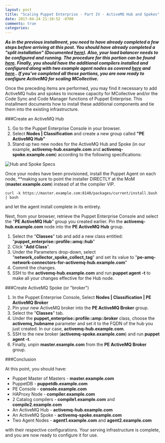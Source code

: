 ```yaml
---
layout: post
title: "Scaling Puppet Enterprise - Part IV - ActiveMQ Hub and Spokes"
date: 2017-04-24 21:10:52 -0700
comments: true
categories: 
---
```

***As in the previous installment, you need to have already completed a few steps before arriving at this post.  You should have already completed a "split installation" (Documented [here](http://questy.org/blog/2017/04/18/scaling-puppet-enterprise-part-ii-installation/)). Also, your load balancer needs to be configured and running. The procedure for this portion can be found [here](http://questy.org/blog/2017/04/21/scaling-puppet-enterprise-part-iii-additional-compilers-part-1/).  Finally, you should have the additional compilers installed and configured along with two example agent nodes as covered [here](http://questy.org/blog/2017/04/21/scaling-puppet-enterprise-part-iiia-additional-compilers/) and [here](http://questy.org/blog/2017/04/21/scaling-puppet-enterprise-part-iiib-additional-compilers/).. If you've completed all these portions, you are now ready to configure ActiveMQ for scaling MCollective.***

Once the preceding items are performed, you may find it necessary to add ActiveMQ hubs and spokes to increase capacity for MCollective and/or the Code Sync and Code Manager functions of Puppet Enterprise. This installment documents how to install these additional components and tie them into the existing infrastructure.

###Create an ActiveMQ Hub

1. Go to the Puppet Enterprise Console in your browser.
2. Select **Nodes | Classification** and create a new group called **"PE ActiveMQ Hub"**
3. Stand up two new nodes for the ActiveMQ Hub and Spoke (in our example, **activemq-hub.example.com** and **activemq-spoke.example.com**) according to the following specifications:

![Hub and Spoke Specs](http://cvquesty.github.io/images/hub_spoke_specs.png)

Once your nodes have been provisioned, install the Puppet Agent on each node, **making sure to point the installer DIRECTLY at the MoM (**master.example.com**) instead of at the compiler VIP.

```
curl -k https://master.example.com:8140/packages/current/install.bash | bash
``` 
and let the agent install complete in its entirety.

Next, from your browser, retrieve the Puppet Enterprise Console and select the "**PE ActiveMQ Hub**" group you created earlier. Pin the **activemq-hub.example.com** node into the **PE ActiveMQ Hub** group.

1. Select the "**Classes**" tab and add a new class entitled: "**puppet_enterprise::profile::amq::hub**"
2. Click "**Add Class**".
3. Under the Parameters drop-down, select "**network\_collector\_spoke\_collect\_tag**" and set its value to "**pe-amq-network-connectors-for-activemq-hub.example.com**"
4. Commit the changes.
5. SSH to the **activemq-hub.example.com** and run **puppet agent -t** to make all your changes effective for the Hub node.

###Create ActiveMQ Spoke (or "broker")

1. In the Puppet Enterprise Console, Select **Nodes | Classification | PE ActiveMQ Broker**
2. Pin your new ActiveMQ broker into the **PE ActiveMQ Broker** group.
3. Select the "**Classes**" tab.
4. Under the **puppet\_enterprise::profile::amp::broker** class, choose the **activemq_hubname** parameter and set it to the FQDN of the hub you just created. In our case, **activemq-hub.example.com**.
5. SSH to the new broker (**activemq-spoke.example.com**) and run **puppet agent -t**.
6. Finally, unpin **master.example.com** from the **PE ActiveMQ Broker** group.

###Conclusion

At this point, you should have:

* Puppet Master of Masters - **master.example.com**
* PuppetDB - **puppetdb.example.com**
* PE Console - **console.example.com**
* HAProxy Node - **compiler.example.com**
* 2 Catalog compilers - **compile1.example.com** and **compile2.example.com**
* An ActiveMQ Hub - **activemq-hub.example.com**
* An ActiveMQ Spoke - **activemq-spoke.example.com**
* Two Agent Nodes - **agent1.example.com** and **agent2.example.com**

with their respective configurations. Your serving infrastructure is complete, and you are now ready to configure it for use.